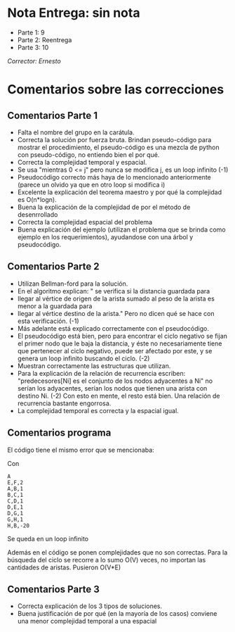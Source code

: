 # Nota Entrega: sin nota

 - Parte 1: 9
 - Parte 2: Reentrega
 - Parte 3: 10

*Corrector: Ernesto*

# Comentarios sobre las correcciones

## Comentarios Parte 1
 - Falta el nombre del grupo en la carátula.
 - Correcta la solución por fuerza bruta. Brindan pseudo-código para mostrar el procedimiento, el pseudo-código es una mezcla de python con pseudo-código, no entiendo bien el por qué.
 - Correcta la complejidad temporal y espacial.
 - Se usa "mientras 0 <= j" pero nunca se modifica j, es un loop infinito (-1)
 - Pseudocódigo correcto más haya de lo mencionado anteriormente (parece un olvido ya que en otro loop si modifica i)
 - Excelente la explicación del teorema maestro y por qué la complejidad es O(n*logn).
 - Buena la explicación de la complejidad de por el método de desenrrollado
 - Correcta la complejidad espacial del problema
 - Buena explicación del ejemplo (utilizan el problema que se brinda como ejemplo en los requerimientos), ayudandose con una árbol y pseudocódigo.

## Comentarios Parte 2
 - Utilizan Bellman-ford para la solución.
 - En el algoritmo explican: " se verifica si la distancia guardada para
 - llegar al vértice de origen de la arista sumado al peso de la arista es menor a la guardada para
 - llegar al vértice destino de la arista." Pero no dicen qué se hace con esta verificación. (-1)
 - Más adelante está explicado correctamente con el pseudocódigo.
 - El pseudocódigo está bien, pero para encontrar el ciclo negativo se fijan el primer nodo que le baja la distancia, y éste no necesariamente tiene que pertenecer al ciclo negativo, puede ser afectado por este, y se genera un loop infinito buscando el ciclo. (-2)
 - Muestran correctamente las estructuras que utilizan.
 - Para la explicación de la relación de recurrencia escriben: "predecesores[Ni] es el conjunto de los nodos adyacentes a Ni" no serían los adyacentes, serían los nodos que tienen una arista con destino Ni. (-2) Con esto en mente, el resto está bien. Una relación de recurrencia bastante engorrosa.
 - La complejidad temporal es correcta y la espacial igual.


## Comentarios programa
El código tiene el mismo error que se mencionaba:

Con
```
A
E,F,2
A,B,1
B,C,1
C,D,1
D,E,1
D,G,1
G,H,1
H,B,-20
```

Se queda en un loop infinito

Además en el código se ponen complejidades que no son correctas. Para la búsqueda del ciclo se recorre a lo sumo O(V) veces, no importan las cantidades de aristas. Pusieron O(V*E)

## Comentarios Parte 3
 - Correcta explicación de los 3 tipos de soluciones.
 - Buena justificación de por qué (en la mayoría de los casos) conviene una menor complejidad temporal a una espacial
